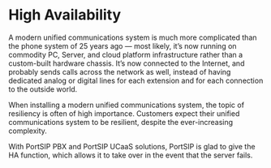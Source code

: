 # High Availability

A modern unified communications system is much more complicated than the phone system of 25 years ago — most likely, it’s now running on commodity PC, Server, and cloud platform infrastructure rather than a custom-built hardware chassis.  It’s now connected to the Internet, and probably sends calls across the network as well, instead of having dedicated analog or digital lines for each extension and for each connection to the outside world.

When installing a modern unified communications system, the topic of resiliency is often of high importance.  Customers expect their unified communications system to be resilient, despite the ever-increasing complexity.&#x20;

With PortSIP PBX and PortSIP UCaaS solutions, PortSIP is glad to give the HA function, which allows it to take over in the event that the server fails.





